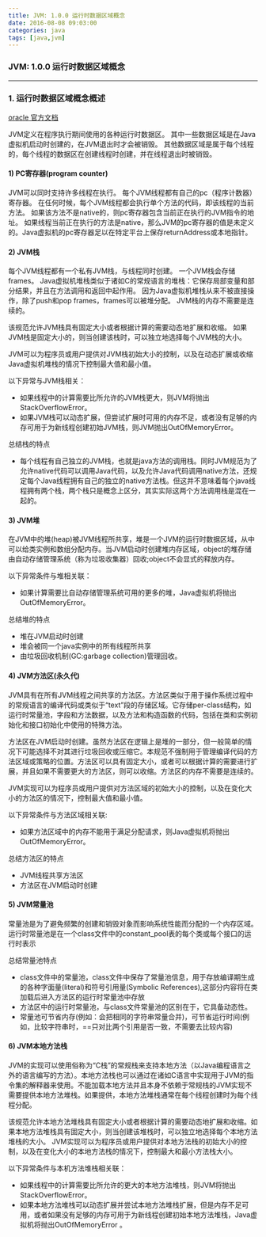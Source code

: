 ```yaml
---
title: JVM: 1.0.0 运行时数据区域概念
date: 2016-08-08 09:03:00
categories: java
tags: [java,jvm]
---
```

### JVM: 1.0.0 运行时数据区域概念

---

### 1. 运行时数据区域概念概述
[oracle 官方文档](https://docs.oracle.com/javase/specs/jvms/se8/html/jvms-2.html#jvms-2.5)  

JVM定义在程序执行期间使用的各种运行时数据区。 其中一些数据区域是在Java虚拟机启动时创建的，在JVM退出时才会被销毁。 其他数据区域是属于每个线程的，每个线程的数据区在创建线程时创建，并在线程退出时被销毁。

#### 1) PC寄存器(program counter)
JVM可以同时支持许多线程在执行。 每个JVM线程都有自己的pc（程序计数器）寄存器。 在任何时候，每个JVM线程都会执行单个方法的代码，即该线程的当前方法。 如果该方法不是native的，则pc寄存器包含当前正在执行的JVM指令的地址。 如果线程当前正在执行的方法是native，那么JVM的pc寄存器的值是未定义的。Java虚拟机的pc寄存器足以在特定平台上保存returnAddress或本地指针。

#### 2) JVM栈
每个JVM线程都有一个私有JVM栈，与线程同时创建。 一个JVM栈会存储frames。 Java虚拟机堆栈类似于诸如C的常规语言的堆栈：它保存局部变量和部分结果，并且在方法调用和返回中起作用。 因为Java虚拟机堆栈从来不被直接操作，除了push和pop frames，frames可以被堆分配。 JVM栈的内存不需要是连续的。

该规范允许JVM栈具有固定大小或者根据计算的需要动态地扩展和收缩。 如果JVM栈是固定大小的，则当创建该栈时，可以独立地选择每个JVM栈的大小。

JVM可以为程序员或用户提供对JVM栈初始大小的控制，以及在动态扩展或收缩Java虚拟机堆栈的情况下控制最大值和最小值。

以下异常与JVM栈相关：
- 如果线程中的计算需要比所允许的JVM栈更大，则JVM将抛出StackOverflowError。
- 如果JVM栈可以动态扩展，但尝试扩展时可用的内存不足，或者没有足够的内存可用于为新线程创建初始JVM栈，则JVM抛出OutOfMemoryError。

总结栈的特点
- 每个线程有自己独立的JVM栈，也就是java方法的调用栈。同时JVM规范为了允许native代码可以调用Java代码，以及允许Java代码调用native方法，还规定每个Java线程拥有自己的独立的native方法栈。但这并不意味着每个java线程拥有两个栈，两个栈只是概念上区分，其实实际这两个方法调用栈是混在一起的。

#### 3) JVM堆
在JVM中的堆(heap)被JVM线程所共享，堆是一个JVM的运行时数据区域，从中可以给类实例和数组分配内存。当JVM启动时创建堆内存区域，object的堆存储由自动存储管理系统（称为垃圾收集器）回收;object不会显式的释放内存。

以下异常条件与堆相关联：
- 如果计算需要比自动存储管理系统可用的更多的堆，Java虚拟机将抛出OutOfMemoryError。

总结堆的特点
- 堆在JVM启动时创建
- 堆会被同一个java实例中的所有线程所共享
- 由垃圾回收机制(GC:garbage collection)管理回收。

#### 4) JVM方法区(永久代)
JVM具有在所有JVM线程之间共享的方法区。方法区类似于用于操作系统过程中的常规语言的编译代码或类似于“text”段的存储区域。它存储per-class结构，如运行时常量池，字段和方法数据，以及方法和构造函数的代码，包括在类和实例初始化和接口初始化中使用的特殊方法。

方法区在JVM启动时创建。虽然方法区在逻辑上是堆的一部分，但一般简单的情况下可能选择不对其进行垃圾回收或压缩它。本规范不强制用于管理编译代码的方法区域或策略的位置。方法区可以具有固定大小，或者可以根据计算的需要进行扩展，并且如果不需要更大的方法区，则可以收缩。方法区的内存不需要是连续的。

JVM实现可以为程序员或用户提供对方法区域的初始大小的控制，以及在变化大小的方法区的情况下，控制最大值和最小值。

以下异常条件与方法区域相关联:
- 如果方法区域中的内存不能用于满足分配请求，则Java虚拟机将抛出OutOfMemoryError。

总结方法区的特点
- JVM线程共享方法区
- 方法区在JVM启动时创建

#### 5) JVM常量池
常量池是为了避免频繁的创建和销毁对象而影响系统性能而分配的一个内存区域。运行时常量池是在一个class文件中的constant_pool表的每个类或每个接口的运行时表示

总结常量池特点
- class文件中的常量池，class文件中保存了常量池信息，用于存放编译期生成的各种字面量(literal)和符号引用量(Symbolic References),这部分内容将在类加载后进入方法区的运行时常量池中存放
- 方法区中的运行时常量池，与class文件常量池的区别在于，它具备动态性。
- 常量池可节省内存(例如：会把相同的字符串常量合并)，可节省运行时间(例如，比较字符串时，==只对比两个引用是否一致，不需要去比较内容)

#### 6) JVM本地方法栈
JVM的实现可以使用俗称为“C栈”的常规栈来支持本地方法（以Java编程语言之外的语言编写的方法）。本地方法栈也可以通过在诸如C语言中实现用于JVM的指令集的解释器来使用。不能加载本地方法并且本身不依赖于常规栈的JVM实现不需要提供本地方法堆栈。如果提供，本地方法堆栈通常在每个线程创建时为每个线程分配。

该规范允许本地方法堆栈具有固定大小或者根据计算的需要动态地扩展和收缩。如果本地方法堆栈具有固定大小，则当创建该堆栈时，可以独立地选择每个本地方法堆栈的大小。 JVM实现可以为程序员或用户提供对本地方法栈的初始大小的控制，以及在变化大小的本地方法栈的情况下，控制最大和最小方法栈大小。

以下异常条件与本机方法堆栈相关联：
- 如果线程中的计算需要比所允许的更大的本地方法堆栈，则JVM将抛出StackOverflowError。
- 如果本地方法堆栈可以动态扩展并尝试本地方法堆栈扩展，但是内存不足可用，或者如果没有足够的内存可用于为新线程创建初始本地方法堆栈，Java虚拟机将抛出OutOfMemoryError 。
